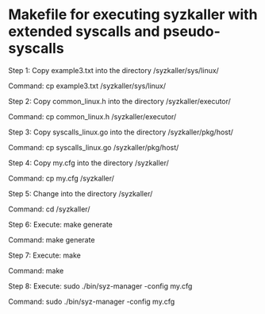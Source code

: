 # Makefile for executing syzkaller with extended syscalls and pseudo-syscalls

 
Step 1: Copy example3.txt into the directory /syzkaller/sys/linux/

Command: cp example3.txt /syzkaller/sys/linux/

Step 2: Copy common_linux.h into the directory /syzkaller/executor/

Command: cp common_linux.h /syzkaller/executor/

Step 3: Copy syscalls_linux.go into the directory /syzkaller/pkg/host/

Command: cp syscalls_linux.go /syzkaller/pkg/host/

Step 4: Copy my.cfg into the directory /syzkaller/

Command: cp my.cfg /syzkaller/

Step 5: Change into the directory /syzkaller/

Command: cd /syzkaller/

Step 6: Execute: make generate

Command: make generate

Step 7: Execute: make

Command: make

Step 8: Execute: sudo ./bin/syz-manager -config my.cfg

Command: sudo ./bin/syz-manager -config my.cfg


